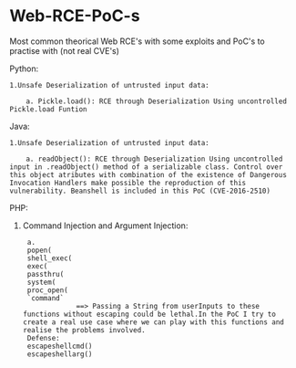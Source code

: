 # Web-RCE-PoC-s
Most common theorical Web RCE's with some exploits and PoC's to practise with (not real CVE's)


Python:


	1.Unsafe Deserialization of untrusted input data:

		a. Pickle.load(): RCE through Deserialization Using uncontrolled Pickle.load Funtion

Java:

	1.Unsafe Deserialization of untrusted input data:

		a. readObject(): RCE through Deserialization Using uncontrolled input in .readObject() method of a serializable class. Control over this object atributes with combination of the existence of Dangerous Invocation Handlers make possible the reproduction of this vulnerability. Beanshell is included in this PoC (CVE-2016-2510)

PHP:

1. Command Injection and Argument Injection:

		a.
		popen(
		shell_exec(
		exec(
		passthru(
		system(
		proc_open(
		`command`
					==> Passing a String from userInputs to these functions without escaping could be lethal.In the PoC I try to create a real use case where we can play with this functions and realise the problems involved.
		Defense:
		escapeshellcmd()
		escapeshellarg()
	